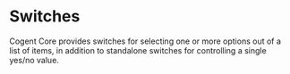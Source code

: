 # Switches

Cogent Core provides switches for selecting one or more options out of a list of items, in addition to standalone switches for controlling a single yes/no value.